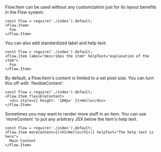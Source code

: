 Flow.Item can be used without any customization just for its layout benefits in the Flow system:

```
const Flow = require('./index').default;
<Flow.Item>
  Foo
</Flow.Item>
```

You can also add standardized label and help text:

```
const Flow = require('./index').default;
<Flow.Item label="describes the item" helpText="explanation of the item">
  Foo
</Flow.Item>
```

By default, a Flow.Item's content is limited to a set pixel size. You can turn this off with \`flexibleContent\`:

```
const Flow = require('./index').default;
<Flow.Item flexibleContent>
  <div style={{ height: '100px' }}>Hello</div>
</Flow.Item>
```

Sometimes you may want to render more stuff in an item. You can use \`moreContent\` to put any arbitrary JSX below the item's help text.

```
const Flow = require('./index').default;
<Flow.Item moreContent={(<h1>Hello</h1>)} helpText="The help text is here">
  Main Content
</Flow.Item>
```
